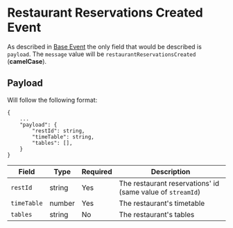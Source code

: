 # Restaurant Reservations Created Event
As described in [Base Event](../BASE_EVENT.md) the only field that would be described is `payload`. The `message` value will be `restaurantReservationsCreated` (**camelCase**).

## Payload
Will follow the following format:
```
{
    ...
    "payload": {
        "restId": string,
        "timeTable": string,
        "tables": [],
    }
}
```
| Field | Type | Required | Description |
| --- | --- | --- | --- |
| `restId` | string | Yes | The restaurant reservations' id (same value of `streamId`) |
| `timeTable` | number | Yes | The restaurant's timetable |
| `tables` | string | No | The restaurant's tables |

